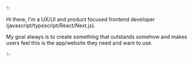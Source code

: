 ✨

Hi there, I'm a UX/UI and product focused frontend developer (javascript/typescript/React/Next.js). 

My goal always is to create something that outstands somehow and makes users feel this is the app/website they need and want to use.

✨

<!---
peterszalma97/peterszalma97 is a ✨ special ✨ repository because its `README.md` (this file) appears on your GitHub profile.
You can click the Preview link to take a look at your changes.
--->
